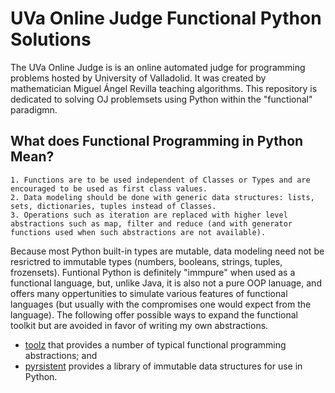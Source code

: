 # UVa Online Judge Functional Python Solutions

The UVa Online Judge is is an online automated judge for programming problems hosted by University of Valladolid. It was created by mathematician Miguel Ángel Revilla teaching algorithms. This repository is dedicated to solving OJ problemsets using Python within the "functional" paradigmn.

## What does Functional Programming in Python Mean?

    1. Functions are to be used independent of Classes or Types and are encouraged to be used as first class values.
    2. Data modeling should be done with generic data structures: lists, sets, dictionaries, tuples instead of Classes.
    3. Operations such as iteration are replaced with higher level abstractions such as map, filter and reduce (and with generator functions used when such abstractions are not available).

Because most Python built-in types are mutable, data modeling need not be resrictred to immutable types (numbers, booleans, strings, tuples, frozensets). Funtional Python is definitely "immpure" when used as a functional language, but, unlike Java, it is also not a pure OOP lanuage, and offers many oppertunities to simulate various features of functional languages (but usually with the compromises one would expect from the language). The following offer possible ways to expand the functional toolkit but are avoided in favor of writing my own abstractions.

* [toolz](https://github.com/pytoolz/toolz/) that provides a number of typical functional programming abstractions; and
* [pyrsistent](https://github.com/tobgu/pyrsistent) provides a library of immutable data structures for use in Python.
